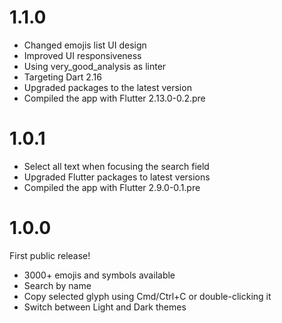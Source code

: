 # 1.1.0

- Changed emojis list UI design
- Improved UI responsiveness
- Using very_good_analysis as linter
- Targeting Dart 2.16
- Upgraded packages to the latest version
- Compiled the app with Flutter 2.13.0-0.2.pre

# 1.0.1

- Select all text when focusing the search field
- Upgraded Flutter packages to latest versions
- Compiled the app with Flutter 2.9.0-0.1.pre

# 1.0.0

First public release!

- 3000+ emojis and symbols available
- Search by name
- Copy selected glyph using Cmd/Ctrl+C or double-clicking it
- Switch between Light and Dark themes
